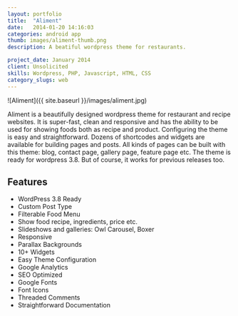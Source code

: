 ```yaml
---
layout: portfolio
title:  "Aliment"
date:   2014-01-20 14:16:03
categories: android app
thumb: images/aliment-thumb.png
description: A beatiful wordpress theme for restaurants.

project_date: January 2014
client: Unsolicited
skills: Wordpress, PHP, Javascript, HTML, CSS
category_slugs: web
---
```


![Aliment]({{ site.baseurl }}/images/aliment.jpg)

Aliment is a beautifully designed wordpress theme for restaurant and recipe websites. It is super-fast, clean and responsive and has the ability to be used for showing foods both as recipe and product. Configuring the theme is easy and straightforward. Dozens of shortcodes and widgets are available for building pages and posts. All kinds of pages can be built with this theme: blog, contact page, gallery page, feature page etc. The theme is ready for wordpress 3.8. But of course, it works for previous releases too.

Features
---
* WordPress 3.8 Ready
* Custom Post Type
* Filterable Food Menu
* Show food recipe, ingredients, price etc.
* Slideshows and galleries: Owl Carousel, Boxer
* Responsive
* Parallax Backgrounds
* 10+ Widgets
* Easy Theme Configuration
* Google Analytics
* SEO Optimized
* Google Fonts
* Font Icons
* Threaded Comments
* Straightforward Documentation